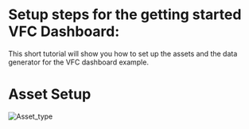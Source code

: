 # Setup steps for the getting started VFC Dashboard:
This short tutorial will show you how to set up the assets and the data generator for the VFC dashboard example.

# Asset Setup
![Asset_type](./doc/asset_type)
